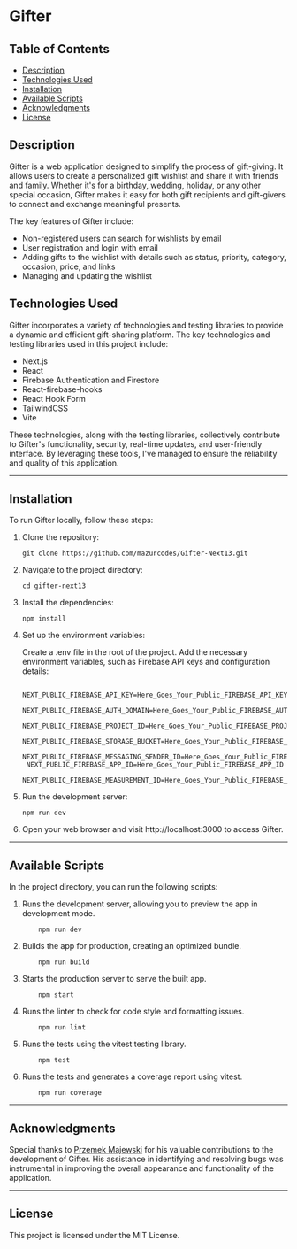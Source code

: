 # Gifter

## Table of Contents

- [Description](#description)
- [Technologies Used](#technologies-used)
- [Installation](#installation)
- [Available Scripts](#available-scripts)
- [Acknowledgments](#acknowledgments)
- [License](#license)

## Description

Gifter is a web application designed to simplify the process of gift-giving. It allows users to create a personalized gift wishlist and share it with friends and family. Whether it's for a birthday, wedding, holiday, or any other special occasion, Gifter makes it easy for both gift recipients and gift-givers to connect and exchange meaningful presents.

The key features of Gifter include:

- Non-registered users can search for wishlists by email
- User registration and login with email
- Adding gifts to the wishlist with details such as status, priority, category, occasion, price, and links
- Managing and updating the wishlist

## Technologies Used

Gifter incorporates a variety of technologies and testing libraries to provide a dynamic and efficient gift-sharing platform. The key technologies and testing libraries used in this project include:

- Next.js
- React
- Firebase Authentication and Firestore
- React-firebase-hooks
- React Hook Form
- TailwindCSS
- Vite

These technologies, along with the testing libraries, collectively contribute to Gifter's functionality, security, real-time updates, and user-friendly interface. By leveraging these tools, I've managed to ensure the reliability and quality of this application.

---

## Installation

To run Gifter locally, follow these steps:

1. Clone the repository:

   ```shell
   git clone https://github.com/mazurcodes/Gifter-Next13.git
   ```

2. Navigate to the project directory:

   ```shell
   cd gifter-next13
   ```

3. Install the dependencies:

   ```shell
   npm install
   ```

4. Set up the environment variables:

   Create a .env file in the root of the project.
   Add the necessary environment variables, such as Firebase API keys and configuration details:

   ```env
    NEXT_PUBLIC_FIREBASE_API_KEY=Here_Goes_Your_Public_FIREBASE_API_KEY
    NEXT_PUBLIC_FIREBASE_AUTH_DOMAIN=Here_Goes_Your_Public_FIREBASE_AUTH_DOMAIN
    NEXT_PUBLIC_FIREBASE_PROJECT_ID=Here_Goes_Your_Public_FIREBASE_PROJECT_ID
    NEXT_PUBLIC_FIREBASE_STORAGE_BUCKET=Here_Goes_Your_Public_FIREBASE_STORAGE_BUCKET
    NEXT_PUBLIC_FIREBASE_MESSAGING_SENDER_ID=Here_Goes_Your_Public_FIREBASE_MESSAGING_SENDER_ID
    NEXT_PUBLIC_FIREBASE_APP_ID=Here_Goes_Your_Public_FIREBASE_APP_ID
    NEXT_PUBLIC_FIREBASE_MEASUREMENT_ID=Here_Goes_Your_Public_FIREBASE_MEASUREMENT_ID
   ```

5. Run the development server:

   ```shell
   npm run dev
   ```

6. Open your web browser and visit http://localhost:3000 to access Gifter.

---

## Available Scripts

In the project directory, you can run the following scripts:

1. Runs the development server, allowing you to preview the app in development mode.
   ```shell
       npm run dev
   ```
2. Builds the app for production, creating an optimized bundle.
   ```shell
       npm run build
   ```
3. Starts the production server to serve the built app.
   ```shell
       npm start
   ```
4. Runs the linter to check for code style and formatting issues.
   ```shell
       npm run lint
   ```
5. Runs the tests using the vitest testing library.
   ```shell
       npm test
   ```
6. Runs the tests and generates a coverage report using vitest.
   ```shell
       npm run coverage
   ```

---

## Acknowledgments

Special thanks to [Przemek Majewski](https://github.com/emeczku) for his valuable contributions to the development of Gifter. His assistance in identifying and resolving bugs was instrumental in improving the overall appearance and functionality of the application.

---

## License

This project is licensed under the MIT License.
